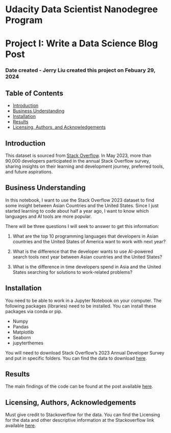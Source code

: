 # Udacity Data Scientist Nanodegree Program
# Project I: Write a Data Science Blog Post

### Date created - Jerry Liu created this project on Febuary 29, 2024

## Table of Contents
- [Introduction](#introduction)
- [Business Understanding](#business)
- [Installation](#installation)
- [Results](#results)
- [Licensing, Authors, and Acknowledgements](#licensing)

## Introduction <a name="introduction"></a>
This dataset is sourced from [Stack Overflow](https://insights.stackoverflow.com/survey). In May 2023, more than 90,000 developers participated in the annual Stack Overflow survey, sharing insights on their learning and development journey, preferred tools, and future aspirations.

## Business Understanding <a name="business"></a>
In this notebook, I want to use the Stack Overflow 2023 dataset to find some insight between Asian Countries and the United States. Since I just started learning to code about half a year ago, I want to know which languages and AI tools are more popular.

There will be three questions I will seek to answer to get this information:

1. What are the top 10 programming languages that developers in Asian countries and the United States of America want to work with next year?

2. What is the difference that the developer wants to use AI-powered search tools next year between Asian countries and the United States?

3. What is the difference in time developers spend in Asia and the United States searching for solutions to work-related problems?

## Installation <a name="installation"></a>
You need to be able to work in a Jupyter Notebook on your computer. The following packages (libraries) need to be installed. You can install these packages via conda or pip.

- Numpy
- Pandas
- Matplotlib
- Seaborn
- jupyterthemes

You will need to download Stack Overflow’s 2023 Annual Developer Survey and put in specific folders. You can find the data to download [here](https://insights.stackoverflow.com/survey). 

## Results <a name="results"></a>
The main findings of the code can be found at the post available [here](). 

## Licensing, Authors, Acknowledgements<a name="licensing"></a>
Must give credit to Stackoverflow for the data. You can find the Licensing for the data and other descriptive information at the Stackoverflow link available [here](https://insights.stackoverflow.com/survey).
